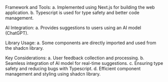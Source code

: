 Framework and Tools:
a. Implemented using Next.js for building the web application.
b. Typescript is used for type safety and better code management.

AI Integration:
a. Provides suggestions to users using an AI model (ChatGPT).

Library Usage:
a. Some components are directly imported and used from the shadcn library.

Key Considerations:
a. User feedback collection and processing.
b. Seamless integration of AI model for real-time suggestions.
c. Ensuring type safety and reducing bugs with Typescript.
d. Efficient component management and styling using shadcn library.
